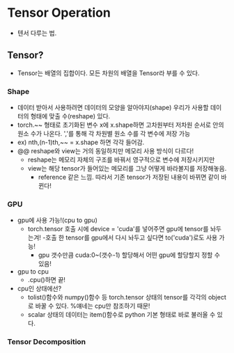 # Tensor Operation
- 텐서 다루는 법.

## Tensor?
- Tensor는 배열의 집합이다. 모든 차원의 배열을 Tensor라 부를 수 있다.


### Shape
- 데이터 받아서 사용하려면 데이터의 모양을 알아야지(shape) 우리가 사용할 데이터의 형태에 맞출 수(reshape) 있다.
- torch.~~ 형태로 초기화된 변수 x에 x.shape하면 고차원부터 저차원 순서로 안의 원소 수가 나온다. ','를 통해 각 차원별 원소 수를 각 변수에 저장 가능
- ex) nth,(n-1)th,~~ = x.shape 하면 각각 들어감. 
- @@ reshape와 view는 거의 동일하지만 메모리 사용 방식이 다르다! 
    - reshape는 메모리 자체의 구조를 바꿔서 영구적으로 변수에 저장시키지만
    - view는 해당 tensor가 들어있는 메모리를 그냥 어떻게 바라볼지를 저장해놓음.
        - reference 같은 느낌. 따라서 기존 tensor가 저장된 내용이 바뀌면 같이 바뀐다!

### GPU
- gpu에 사용 가능!(cpu to gpu)
    - torch.tensor 호출 시에 device = 'cuda'를 넣어주면 gpu에 tensor를 놔두는겨!
    -호출 한 tensor를 gpu에서 다시 놔두고 싶다면 to('cuda')로도 사용 가능! 
        - gpu 갯수만큼 cuda:0~(갯수-1) 할당해서 어떤 gpu에 할당할지 정할 수 있음!
- gpu to cpu
    - .cpu()하면 끝!
- cpu인 상태에선?
    - tolist()함수와 numpy()함수 등 torch.tensor 상태의 tensor를 각각의 object로 바꿀 수 있다. %얘네는 cpu만 참조하기 때문!
    - scalar 상태의 데이터는 item()함수로 python 기본 형태로 바로 불러올 수 있다.

### Tensor Decomposition    
